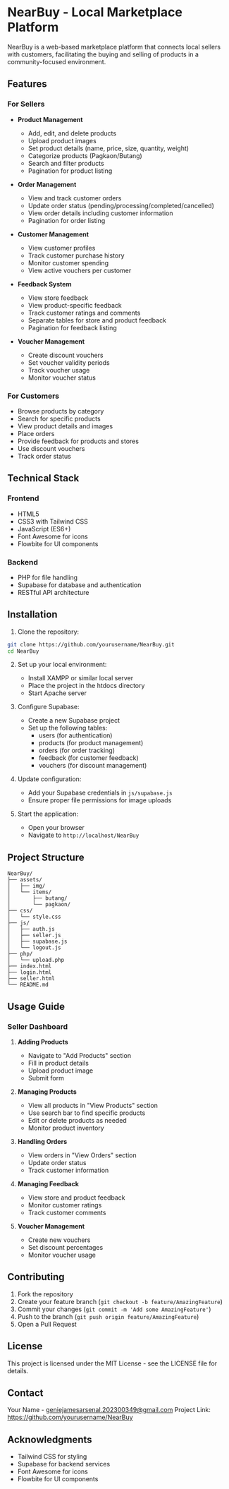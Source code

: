 # NearBuy - Local Marketplace Platform

NearBuy is a web-based marketplace platform that connects local sellers with customers, facilitating the buying and selling of products in a community-focused environment.

## Features

### For Sellers
- **Product Management**
  - Add, edit, and delete products
  - Upload product images
  - Set product details (name, price, size, quantity, weight)
  - Categorize products (Pagkaon/Butang)
  - Search and filter products
  - Pagination for product listing

- **Order Management**
  - View and track customer orders
  - Update order status (pending/processing/completed/cancelled)
  - View order details including customer information
  - Pagination for order listing

- **Customer Management**
  - View customer profiles
  - Track customer purchase history
  - Monitor customer spending
  - View active vouchers per customer

- **Feedback System**
  - View store feedback
  - View product-specific feedback
  - Track customer ratings and comments
  - Separate tables for store and product feedback
  - Pagination for feedback listing

- **Voucher Management**
  - Create discount vouchers
  - Set voucher validity periods
  - Track voucher usage
  - Monitor voucher status

### For Customers
- Browse products by category
- Search for specific products
- View product details and images
- Place orders
- Provide feedback for products and stores
- Use discount vouchers
- Track order status

## Technical Stack

### Frontend
- HTML5
- CSS3 with Tailwind CSS
- JavaScript (ES6+)
- Font Awesome for icons
- Flowbite for UI components

### Backend
- PHP for file handling
- Supabase for database and authentication
- RESTful API architecture

## Installation

1. Clone the repository:
```bash
git clone https://github.com/yourusername/NearBuy.git
cd NearBuy
```

2. Set up your local environment:
   - Install XAMPP or similar local server
   - Place the project in the htdocs directory
   - Start Apache server

3. Configure Supabase:
   - Create a new Supabase project
   - Set up the following tables:
     - users (for authentication)
     - products (for product management)
     - orders (for order tracking)
     - feedback (for customer feedback)
     - vouchers (for discount management)

4. Update configuration:
   - Add your Supabase credentials in `js/supabase.js`
   - Ensure proper file permissions for image uploads

5. Start the application:
   - Open your browser
   - Navigate to `http://localhost/NearBuy`

## Project Structure

```
NearBuy/
├── assets/
│   ├── img/
│   └── items/
│       ├── butang/
│       └── pagkaon/
├── css/
│   └── style.css
├── js/
│   ├── auth.js
│   ├── seller.js
│   ├── supabase.js
│   └── logout.js
├── php/
│   └── upload.php
├── index.html
├── login.html
├── seller.html
└── README.md
```

## Usage Guide

### Seller Dashboard
1. **Adding Products**
   - Navigate to "Add Products" section
   - Fill in product details
   - Upload product image
   - Submit form

2. **Managing Products**
   - View all products in "View Products" section
   - Use search bar to find specific products
   - Edit or delete products as needed
   - Monitor product inventory

3. **Handling Orders**
   - View orders in "View Orders" section
   - Update order status
   - Track customer information

4. **Managing Feedback**
   - View store and product feedback
   - Monitor customer ratings
   - Track customer comments

5. **Voucher Management**
   - Create new vouchers
   - Set discount percentages
   - Monitor voucher usage

## Contributing

1. Fork the repository
2. Create your feature branch (`git checkout -b feature/AmazingFeature`)
3. Commit your changes (`git commit -m 'Add some AmazingFeature'`)
4. Push to the branch (`git push origin feature/AmazingFeature`)
5. Open a Pull Request

## License

This project is licensed under the MIT License - see the LICENSE file for details.

## Contact

Your Name - geniejamesarsenal.202300349@gmail.com
Project Link: https://github.com/yourusername/NearBuy

## Acknowledgments

- Tailwind CSS for styling
- Supabase for backend services
- Font Awesome for icons
- Flowbite for UI components
